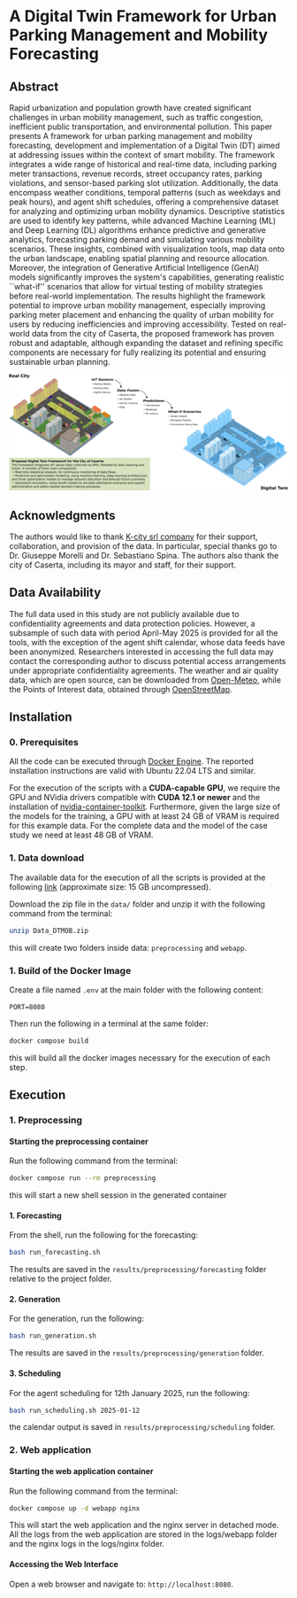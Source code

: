 # A Digital Twin Framework for Urban Parking Management and Mobility Forecasting

## Abstract
Rapid urbanization and population growth have created significant challenges in urban mobility management, such as traffic congestion, inefficient public transportation, and environmental pollution. This paper presents A framework for urban parking management and mobility forecasting, development and implementation of a Digital Twin (DT) aimed at addressing issues within the context of smart mobility. The framework integrates a wide range of historical and real-time data, including parking meter transactions, revenue records, street occupancy rates, parking violations, and sensor-based parking slot utilization. Additionally, the data encompass weather conditions, temporal patterns (such as weekdays and peak hours), and agent shift schedules, offering a comprehensive dataset for analyzing and optimizing urban mobility dynamics. Descriptive statistics are used to identify key patterns, while advanced Machine Learning (ML) and Deep Learning (DL) algorithms enhance predictive and generative analytics, forecasting parking demand and simulating various mobility scenarios. These insights, combined with visualization tools, map data onto the urban landscape, enabling spatial planning and resource allocation. Moreover, the integration of Generative Artificial Intelligence (GenAI) models significantly improves the system's capabilities, generating realistic ``what-if'' scenarios that allow for virtual testing of mobility strategies before real-world implementation.
The results highlight the framework potential to improve urban mobility management, especially improving parking meter placement and enhancing the quality of urban mobility for users by reducing inefficiencies and improving accessibility. Tested on real-world data from the city of Caserta, the proposed framework has proven robust and adaptable, although expanding the dataset and refining specific components are necessary for fully realizing its potential and ensuring sustainable urban planning.


![Alt text](DT.png)




## Acknowledgments
The authors would like to thank [K-city srl company](https://www.k-city.eu/) for their support, collaboration, and provision of the data. In particular, special thanks go to Dr. Giuseppe Morelli and Dr. Sebastiano Spina. The authors also thank the city of Caserta, including its mayor and staff, for their support.



## Data Availability
The full data used in this study are not publicly available due to confidentiality agreements and data protection policies. However, a subsample of such data with period April-May 2025 is provided for all the tools, with the exception of the agent shift calendar, whose data feeds have been anonymized.
Researchers interested in accessing the full data may contact the corresponding author to discuss potential access arrangements under appropriate confidentiality agreements.
The weather and air quality data, which are open source, can be downloaded from [Open-Meteo](https://open-meteo.com), while the Points of Interest data, obtained through [OpenStreetMap](https://www.openstreetmap.org).


## Installation

### 0. Prerequisites
All the code can be executed through [Docker Engine](https://docs.docker.com/engine/). The reported installation instructions are valid with Ubuntu 22.04 LTS and similar.

For the execution of the scripts with a **CUDA-capable GPU**, we require the GPU and NVidia drivers compatible with **CUDA 12.1 or newer** and the installation of [nvidia-container-toolkit](https://docs.nvidia.com/datacenter/cloud-native/container-toolkit/latest/index.html). Furthermore, given the large size of the models for the training, a GPU with at least 24 GB of VRAM is required for this example data. For the complete data and the model of the case study we need at least 48 GB of VRAM.

### 1. Data download
The available data for the execution of all the scripts is provided at the following [link](https://drive.google.com/file/d/1NM-1uefJ4qnCHVwK-nNSkGSOA63hU5v8/view?usp=drive_link) (approximate size: 15 GB uncompressed).

Download the zip file in the `data/` folder and unzip it with the following command from the terminal:

```sh
unzip Data_DTMOB.zip
```

this will create two folders inside data: `preprocessing` and `webapp`.

### 1. Build of the Docker Image
Create a file named `.env` at the main folder with the following content:

```
PORT=8080
```

Then run the following in a terminal at the same folder:

```sh
docker compose build
```

this will build all the docker images necessary for the execution of each step.

## Execution
### 1. Preprocessing
#### Starting the preprocessing container

Run the following command from the terminal:

```sh
docker compose run --rm preprocessing
```

this will start a new shell session in the generated container

#### 1. Forecasting

From the shell, run the following for the forecasting:

```sh
bash run_forecasting.sh
```

The results are saved in the `results/preprocessing/forecasting` folder relative to the project folder.

#### 2. Generation
For the generation, run the following:

```sh
bash run_generation.sh
```

The results are saved in the `results/preprocessing/generation` folder.

#### 3. Scheduling
For the agent scheduling for 12th January 2025, run the following:

```sh
bash run_scheduling.sh 2025-01-12
```

the calendar output is saved in `results/preprocessing/scheduling` folder.

### 2. Web application
#### Starting the web application container

Run the following command from the terminal:

```sh
docker compose up -d webapp nginx
```

This will start the web application and the nginx server in detached mode. All the logs from the web application are stored in the logs/webapp folder and the nginx logs in the logs/nginx folder.

#### Accessing the Web Interface
Open a web browser and navigate to: `http://localhost:8080`.
